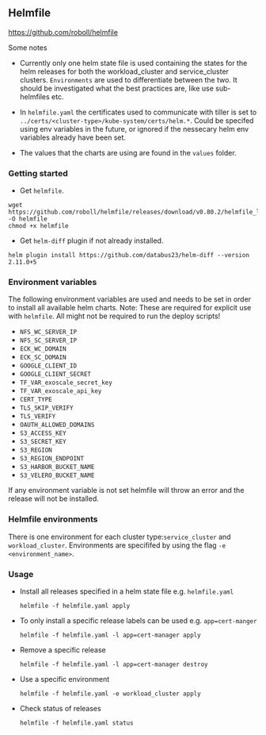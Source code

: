 ## Helmfile 

https://github.com/roboll/helmfile

Some notes

* Currently only one helm state file is used containing the states for the helm releases for both the workload_cluster and service_cluster clusters. `Environments` are used to differentiate between the two. It should be investigated what the best practices are, like use sub-helmfiles etc.

* In `helmfile.yaml` the certificates used to communicate with tiller is set to `../certs/<cluster-type>/kube-system/certs/helm.*`. Could be specifed using env variables in the future, or ignored if the nessecary helm env variables already have been set.  

* The values that the charts are using are found in the `values` folder.


### Getting started
- Get `helmfile`.

```
wget https://github.com/roboll/helmfile/releases/download/v0.80.2/helmfile_linux_amd64 -O helmfile
chmod +x helmfile
```

- Get `helm-diff` plugin if not already installed.

```
helm plugin install https://github.com/databus23/helm-diff --version 2.11.0+5
```
### Environment variables
The following environment variables are used and needs to be set in order to install all available helm charts.
Note: These are required for explicit use with `helmfile`. All might not be required to run the deploy scripts!

* `NFS_WC_SERVER_IP`
* `NFS_SC_SERVER_IP`
* `ECK_WC_DOMAIN`
* `ECK_SC_DOMAIN`
* `GOOGLE_CLIENT_ID`
* `GOOGLE_CLIENT_SECRET`
* `TF_VAR_exoscale_secret_key`
* `TF_VAR_exoscale_api_key`
* `CERT_TYPE`
* `TLS_SKIP_VERIFY`
* `TLS_VERIFY`
* `OAUTH_ALLOWED_DOMAINS`
* `S3_ACCESS_KEY`
* `S3_SECRET_KEY`
* `S3_REGION`
* `S3_REGION_ENDPOINT`
* `S3_HARBOR_BUCKET_NAME`
* `S3_VELERO_BUCKET_NAME`

If any environment variable is not set helmfile will throw an error and the release will not be installed. 

### Helmfile environments
There is one environment for each cluster type:`service_cluster` and `workload_cluster`. 
Environments are specififed by using the flag `-e <environment_name>`.

### Usage


* Install all releases specified in a helm state file e.g. `helmfile.yaml`
   
    `helmfile -f helmfile.yaml apply`

* To only install a specific release labels can be used e.g. `app=cert-manger`
   
    `helmfile -f helmfile.yaml -l app=cert-manager apply`

* Remove a specific release
    
    `helmfile -f helmfile.yaml -l app=cert-manager destroy`

* Use a specific environment
    
    `helmfile -f helmfile.yaml -e workload_cluster apply`

* Check status of releases
   
    `helmfile -f helmfile.yaml status`